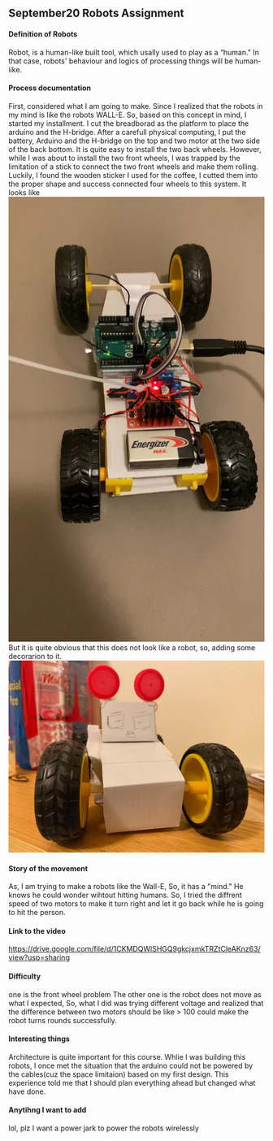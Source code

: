 ## September20 Robots Assignment

#### Definition of Robots

  Robot, is a human-like built tool, which usally used to play as a “human." In that case, robots' behaviour and logics of processing things will be human-iike.
  
#### Process documentation
  First, considered what I am going to make. Since I realized that the robots in my mind is like the robots WALL-E. So, based on this concept in mind, I started my installment. I cut the breadborad as the platform to place the arduino and the H-bridge. After a carefull physical computing, I put the battery, Arduino and the H-bridge on the top and two motor at the two side of the back bottom. It is quite easy to install the two back wheels. However, while I was about to install the two front wheels, I was trapped by the limitation of a stick to connect the two front wheels and make them rolling. Luckily, I found the wooden sticker I used for the coffee, I cutted them into the proper shape and success connected four wheels to this  system. It looks like
![Alt text](https://github.com/JimmyXwtx/Perforaming_Robots/blob/main/September20/Process_01.jpg)
But it is quite obvious that this does not look like a robot, so, adding some decorarion to it.
![Alt text](https://github.com/JimmyXwtx/Perforaming_Robots/blob/main/September20/Final_01.jpg)

#### Story of the movement
  As, I am trying to make a robots like the Wall-E, So, it has a "mind." He knows he could wonder wihtout hitting humans. So, I tried the diffrent speed of two motors to make it turn right and let it go back while he is going to hit the person.
  
 #### Link to the video
 
  https://drive.google.com/file/d/1CKMDQWlSHGQ9gkcjxmkTRZtCleAKnz63/view?usp=sharing
  
 #### Difficulty
  one is the front wheel problem
  The other one is the robot does not move as what I expected, So, what I did was trying different voltage and realized that the difference between two motors should be like > 100 could make the robot turns rounds successfully.
  
 #### Interesting things
  
  Architecture is quite important for this course. Whlie I was building this robots, I once met the situation that the arduino could not be powered by the cables(cuz the space limitaion) based on my first design. This experience told me that I should plan everything ahead but changed what have done.
 
 #### Anytihng I want to add
 
  lol, plz I want a power jark to power the robots wirelessly
 
 
